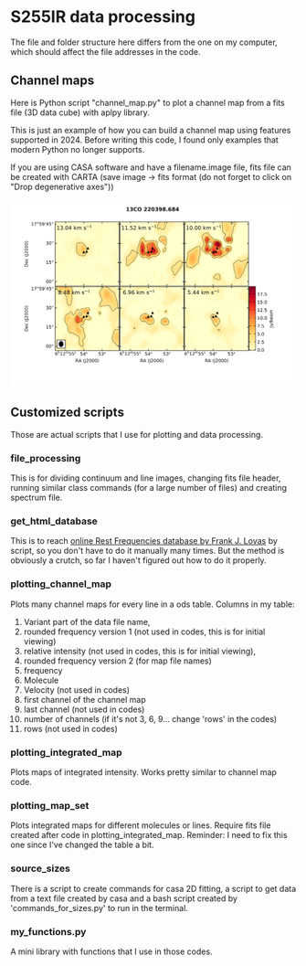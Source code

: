# S255IR data processing

The file and folder structure here differs from the one on my computer, which should affect the file addresses in the code. 

## Channel maps

Here is Python script "channel_map.py" to plot a channel map from a fits file (3D data cube) with aplpy library.

This is just an example of how you can build a channel map using features supported in 2024. Before writing this code, I found only examples that modern Python no longer supports.

If you are using CASA software and have a filename.image file, fits file can be created with CARTA (save image -> fits format (do not forget to click on "Drop degenerative axes"))

![An example of the resulting map](./13CO.png)

## Customized scripts

Those are actual scripts that I use for plotting and data processing.

### file_processing

This is for dividing continuum and line images, changing fits file header, running similar class commands (for a large number of files) and creating spectrum file.

### get_html_database

This is to reach [online Rest Frequencies database by Frank J. Lovas](https://pml.nist.gov/cgi-bin/micro/table5/start.pl) by script, so you don't have to do it manually many times. But the method is obviously a crutch, so far I haven't figured out how to do it properly.

### plotting_channel_map

Plots many channel maps for every line in a ods table.
Columns in my table:

1. Variant part of the data file name,
2. rounded frequency version 1 (not used in codes, this is for initial viewing)
3. relative intensity (not used in codes, this is for initial viewing),
4. rounded frequency version 2 (for map file names)
5. frequency
6. Molecule
7. Velocity (not used in codes)
8. first channel of the channel map
9. last channel (not used in codes)
10. number of channels (if it's not 3, 6, 9... change 'rows' in the codes)
11. rows (not used in codes)

### plotting_integrated_map

Plots maps of integrated intensity. Works pretty similar to channel map code. 

### plotting_map_set

Plots integrated maps for different molecules or lines. Require fits file created after code in plotting_integrated_map. Reminder: I need to fix this one since I've changed the table a bit.

### source_sizes
There is a script to create commands for casa 2D fitting, a script to get data from a text file created by casa and a bash script created by 'commands_for_sizes.py' to run in the terminal.

### my_functions.py
A mini library with functions that I use in those codes.
